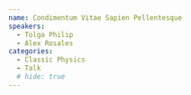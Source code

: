 ```yaml
---
name: Condimentum Vitae Sapien Pellentesque
speakers:
  - Tolga Philip
  - Alex Rosales
categories:
  - Classic Physics
  - Talk
  # hide: true
---
```

